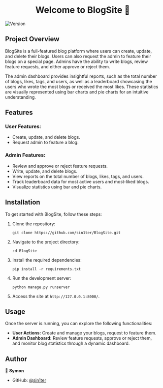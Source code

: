 <h1 align="center">Welcome to BlogSite 👋</h1>

<p>
  <img alt="Version" src="https://img.shields.io/badge/version-v1-blue.svg?cacheSeconds=2592000" />
</p>

<h2>Project Overview</h2>

<p>BlogSite is a full-featured blog platform where users can create, update, and delete their blogs. Users can also request the admin to feature their blogs on a special page. Admins have the ability to write blogs, review feature requests, and either approve or reject them.</p>

<p>The admin dashboard provides insightful reports, such as the total number of blogs, likes, tags, and users, as well as a leaderboard showcasing the users who wrote the most blogs or received the most likes. These statistics are visually represented using bar charts and pie charts for an intuitive understanding.</p>

<h2>Features</h2>

<h3>User Features:</h3>
<ul>
  <li>Create, update, and delete blogs.</li>
  <li>Request admin to feature a blog.</li>
</ul>

<h3>Admin Features:</h3>
<ul>
  <li>Review and approve or reject feature requests.</li>
  <li>Write, update, and delete blogs.</li>
  <li>View reports on the total number of blogs, likes, tags, and users.</li>
  <li>Track leaderboard data for most active users and most-liked blogs.</li>
  <li>Visualize statistics using bar and pie charts.</li>
</ul>

<h2>Installation</h2>

<p>To get started with BlogSite, follow these steps:</p>

<ol>
  <li>Clone the repository:
    <pre><code>git clone https://github.com/sin1ter/BlogSite.git</code></pre>
  </li>
  <li>Navigate to the project directory:
    <pre><code>cd BlogSite</code></pre>
  </li>
  <li>Install the required dependencies:
    <pre><code>pip install -r requirements.txt</code></pre>
  </li>
  <li>Run the development server:
    <pre><code>python manage.py runserver</code></pre>
  </li>
  <li>Access the site at <code>http://127.0.0.1:8000/</code>.</li>
</ol>

<h2>Usage</h2>

<p>Once the server is running, you can explore the following functionalities:</p>

<ul>
  <li><strong>User Actions:</strong> Create and manage your blogs, request to feature them.</li>
  <li><strong>Admin Dashboard:</strong> Review feature requests, approve or reject them, and monitor blog statistics through a dynamic dashboard.</li>
</ul>

<h2>Author</h2>

<p>👤 <strong>Symon</strong></p>

<ul>
  <li>GitHub: <a href="https://github.com/sin1ter">@sin1ter</a></li>
</ul>
